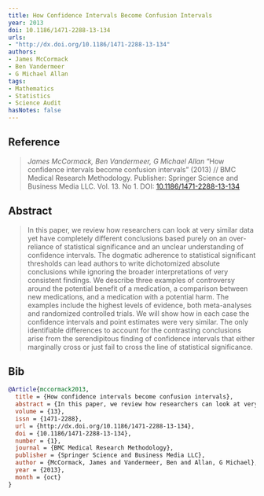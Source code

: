```yaml
---
title: How Confidence Intervals Become Confusion Intervals
year: 2013
doi: 10.1186/1471-2288-13-134
urls:
- "http://dx.doi.org/10.1186/1471-2288-13-134"
authors:
- James McCormack
- Ben Vandermeer
- G Michael Allan
tags:
- Mathematics
- Statistics
- Science Audit
hasNotes: false
---
```


## Reference

> <i>James McCormack, Ben Vandermeer, G Michael Allan</i> “How confidence intervals become confusion intervals” (2013) // BMC Medical Research Methodology. Publisher: Springer Science and Business Media LLC. Vol.&nbsp;13. No&nbsp;1. DOI:&nbsp;<a href='https://doi.org/10.1186/1471-2288-13-134'>10.1186/1471-2288-13-134</a>

## Abstract

> In this paper, we review how researchers can look at very similar data yet have completely different conclusions based purely on an over-reliance of statistical significance and an unclear understanding of confidence intervals. The dogmatic adherence to statistical significant thresholds can lead authors to write dichotomized absolute conclusions while ignoring the broader interpretations of very consistent findings. We describe three examples of controversy around the potential benefit of a medication, a comparison between new medications, and a medication with a potential harm. The examples include the highest levels of evidence, both meta-analyses and randomized controlled trials. We will show how in each case the confidence intervals and point estimates were very similar. The only identifiable differences to account for the contrasting conclusions arise from the serendipitous finding of confidence intervals that either marginally cross or just fail to cross the line of statistical significance.

## Bib

```bib
@Article{mccormack2013,
  title = {How confidence intervals become confusion intervals},
  abstract = {In this paper, we review how researchers can look at very similar data yet have completely different conclusions based purely on an over-reliance of statistical significance and an unclear understanding of confidence intervals. The dogmatic adherence to statistical significant thresholds can lead authors to write dichotomized absolute conclusions while ignoring the broader interpretations of very consistent findings. We describe three examples of controversy around the potential benefit of a medication, a comparison between new medications, and a medication with a potential harm. The examples include the highest levels of evidence, both meta-analyses and randomized controlled trials. We will show how in each case the confidence intervals and point estimates were very similar. The only identifiable differences to account for the contrasting conclusions arise from the serendipitous finding of confidence intervals that either marginally cross or just fail to cross the line of statistical significance.},
  volume = {13},
  issn = {1471-2288},
  url = {http://dx.doi.org/10.1186/1471-2288-13-134},
  doi = {10.1186/1471-2288-13-134},
  number = {1},
  journal = {BMC Medical Research Methodology},
  publisher = {Springer Science and Business Media LLC},
  author = {McCormack, James and Vandermeer, Ben and Allan, G Michael},
  year = {2013},
  month = {oct}
}
```

